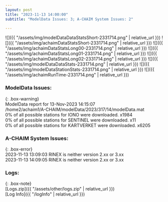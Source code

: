 ```yaml
---
layout: post
title: "2023-11-13 14:00:00"
subtitle: "ModelData Issues: 3; A-CHAIM System Issues: 2"

---
```


![]({{ "/assets/img/modelDataDataStatsShort-2331714.png" | relative_url }})
![]({{ "/assets/img/achaimDataStatsShort-2331714.png" | relative_url }})
![]({{ "/assets/img/achaimDataStatsLong00-2331714.png" | relative_url }})
![]({{ "/assets/img/achaimDataStatsLong01-2331714.png" | relative_url }})
![]({{ "/assets/img/achaimDataStatsLong02-2331714.png" | relative_url }})
![]({{ "/assets/img/modelDataDataStats-2331714.png" | relative_url }})
![]({{ "/assets/img/modelDataStationStats-2331714.png" | relative_url }})
![]({{ "/assets/img/achaimRunTime-2331714.png" | relative_url }})


### ModelData Issues:  
  
{: .box-warning}  
 ModelData report for 13-Nov-2023 14:15:07   
 /home2/achaim1/A-CHAIM/modelData/2023/317/14/modelData.mat   
 0% of all possible stations for IONO were downloaded. x1984   
 0% of all possible stations for SENTINEL were downloaded. x11   
 0% of all possible stations for KARTVERKET were downloaded. x6205   
  
### A-CHAIM System Issues:  
  
{: .box-error}  
2023-11-13 13:09:03 RINEX is neither version 2.xx or 3.xx  
2023-11-13 14:09:05 RINEX is neither version 2.xx or 3.xx  

### Logs:  
  
{: .box-note}  
[Logs.zip]({{ "/assets/other/logs.zip" | relative_url }})  
[Log Info]({{ "/logInfo" | relative_url }})  
